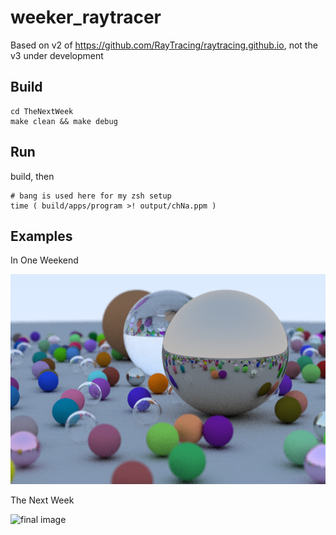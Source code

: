 # weeker_raytracer

Based on v2 of https://github.com/RayTracing/raytracing.github.io, not the v3 under development

## Build

```
cd TheNextWeek
make clean && make debug
```

## Run

build, then

```
# bang is used here for my zsh setup
time ( build/apps/program >! output/chNa.ppm )
```


## Examples

In One Weekend

![final image](img/IOW-ch13f.png)

The Next Week

![final image](img/TNW-ch10HQ.png)
